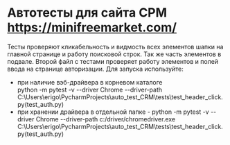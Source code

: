 # Автотесты для сайта СРМ https://minifreemarket.com/
Тесты проверяют кликабельность и видмость всех элементов шапки на главной странице и работу поисковой строк. Так же часть элементов в подвале. Второй файл с тестами проверяет работу элементов и полей ввода на странице авторизации.
Для запуска используйте:
- при наличие вэб-драйвера в корневом каталоге  
python -m pytest -v --driver Chrome --driver-path C:\Users\erigo\PycharmProjects\auto_test_CRM\tests\test_header_click.py(test_auth.py)
- при хранении драйвера в отдельной папке - 
python -m pytest -v --driver Chrome --driver-path c:/driver/chromedriver.exe C:\Users\erigo\PycharmProjects\auto_test_CRM\tests\test_header_click.py(test_auth.py)
